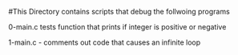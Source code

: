 #This Directory contains scripts that debug the follwoing programs

0-main.c tests function that prints if integer is positive or negative

1-main.c - comments out code that causes an infinite loop




